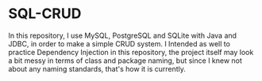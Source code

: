 # SQL-CRUD
In this repository, I use MySQL, PostgreSQL and SQLite with Java and JDBC, in order to make a simple CRUD system. I Intended as well to practice Dependency Injection in this repository, the project itself may look a bit messy in terms of class and package naming, but since I knew not about any naming standards, that's how it is currently.
